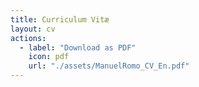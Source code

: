 ```yaml
---
title: Curriculum Vitæ
layout: cv
actions:
  - label: "Download as PDF"
    icon: pdf
    url: "./assets/ManuelRomo_CV_En.pdf"
---
```

